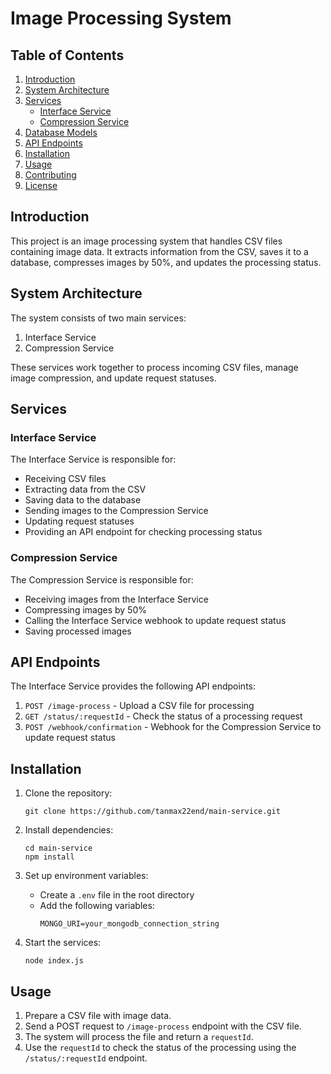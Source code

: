 # Image Processing System

## Table of Contents
1. [Introduction](#introduction)
2. [System Architecture](#system-architecture)
3. [Services](#services)
   - [Interface Service](#interface-service)
   - [Compression Service](#compression-service)
4. [Database Models](#database-models)
5. [API Endpoints](#api-endpoints)
6. [Installation](#installation)
7. [Usage](#usage)
8. [Contributing](#contributing)
9. [License](#license)

## Introduction

This project is an image processing system that handles CSV files containing image data. It extracts information from the CSV, saves it to a database, compresses images by 50%, and updates the processing status.

## System Architecture

The system consists of two main services:
1. Interface Service
2. Compression Service

These services work together to process incoming CSV files, manage image compression, and update request statuses.

## Services

### Interface Service

The Interface Service is responsible for:
- Receiving CSV files
- Extracting data from the CSV
- Saving data to the database
- Sending images to the Compression Service
- Updating request statuses
- Providing an API endpoint for checking processing status

### Compression Service

The Compression Service is responsible for:
- Receiving images from the Interface Service
- Compressing images by 50%
- Calling the Interface Service webhook to update request status
- Saving processed images


## API Endpoints

The Interface Service provides the following API endpoints:

1. `POST /image-process` - Upload a CSV file for processing
2. `GET /status/:requestId` - Check the status of a processing request
3. `POST /webhook/confirmation` - Webhook for the Compression Service to update request status

## Installation

1. Clone the repository:
   ```
   git clone https://github.com/tanmax22end/main-service.git
   ```

2. Install dependencies:
   ```
   cd main-service
   npm install
   ```

3. Set up environment variables:
   - Create a `.env` file in the root directory
   - Add the following variables:
     ```
     MONGO_URI=your_mongodb_connection_string
     ```

4. Start the services:
   ```
   node index.js
   ```

## Usage

1. Prepare a CSV file with image data.
2. Send a POST request to `/image-process` endpoint with the CSV file.
3. The system will process the file and return a `requestId`.
4. Use the `requestId` to check the status of the processing using the `/status/:requestId` endpoint.
